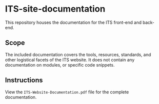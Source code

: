 # ITS-site-documentation

This repository houses the documentation for the ITS front-end and back-end.

## Scope

The included documentation covers the tools, resources, standards, and other logistical facets of the ITS website. It does not contain any documentation on modules, or specific code snippets. 

## Instructions

View the `ITS-Website-Documentation.pdf` file for the complete documentation. 
